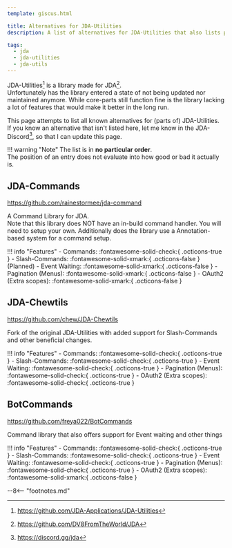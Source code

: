 ```yaml
---
template: giscus.html

title: Alternatives for JDA-Utilities
description: A list of alternatives for JDA-Utilities that also lists pros and cons

tags:
  - jda
  - jda-utilities
  - jda-utils
---
```


[^1]: https://github.com/JDA-Applications/JDA-Utilities
[^2]: https://github.com/DV8FromTheWorld/JDA
[^3]: https://discord.gg/jda

JDA-Utilities[^1] is a library made for JDA[^2].  
Unfortunately has the library entered a state of not being updated nor maintained anymore. While core-parts still function fine is the library lacking a lot of features that would make it better in the long run.

This page attempts to list all known alternatives for (parts of) JDA-Utilities.  
If you know an alternative that isn't listed here, let me know in the JDA-Discord[^3], so that I can update this page.

!!! warning "Note"
    The list is in **no particular order**.  
    The position of an entry does not evaluate into how good or bad it actually is.

## JDA-Commands
https://github.com/rainestormee/jda-command

A Command Library for JDA.  
Note that this library does NOT have an in-build command handler. You will need to setup your own. Additionally does the library use a Annotation-based system for a command setup.

!!! info "Features"
    - Commands: :fontawesome-solid-check:{ .octicons-true }
    - Slash-Commands: :fontawesome-solid-xmark:{ .octicons-false } (Planned)
    - Event Waiting: :fontawesome-solid-xmark:{ .octicons-false }
    - Pagination (Menus): :fontawesome-solid-xmark:{ .octicons-false }
    - OAuth2 (Extra scopes): :fontawesome-solid-xmark:{ .octicons-false }

## JDA-Chewtils
https://github.com/chew/JDA-Chewtils

Fork of the original JDA-Utilities with added support for Slash-Commands and other beneficial changes.

!!! info "Features"
    - Commands: :fontawesome-solid-check:{ .octicons-true }
    - Slash-Commands: :fontawesome-solid-check:{ .octicons-true }
    - Event Waiting: :fontawesome-solid-check:{ .octicons-true }
    - Pagination (Menus): :fontawesome-solid-check:{ .octicons-true }
    - OAuth2 (Extra scopes): :fontawesome-solid-check:{ .octicons-true }

## BotCommands
https://github.com/freya022/BotCommands

Command library that also offers support for Event waiting and other things

!!! info "Features"
    - Commands: :fontawesome-solid-check:{ .octicons-true }
    - Slash-Commands: :fontawesome-solid-check:{ .octicons-true }
    - Event Waiting: :fontawesome-solid-check:{ .octicons-true }
    - Pagination (Menus): :fontawesome-solid-check:{ .octicons-true }
    - OAuth2 (Extra scopes): :fontawesome-solid-xmark:{ .octicons-false }

--8<-- "footnotes.md"
